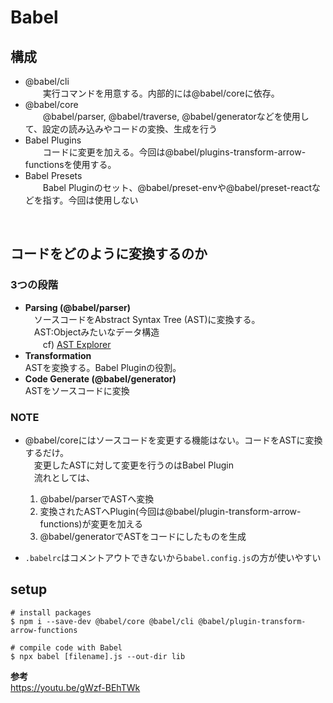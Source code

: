 # Babel
## 構成  
  
- @babel/cli  
　　実行コマンドを用意する。内部的には@babel/coreに依存。  
- @babel/core  
　　@babel/parser, @babel/traverse, @babel/generatorなどを使用して、設定の読み込みやコードの変換、生成を行う  
- Babel Plugins  
　　コードに変更を加える。今回は@babel/plugins-transform-arrow-functionsを使用する。  
- Babel Presets  
　　Babel Pluginのセット、@babel/preset-envや@babel/preset-reactなどを指す。今回は使用しない  

<br/>

## コードをどのように変換するのか  

### 3つの段階  
  
- **Parsing (@babel/parser)**  
　ソースコードをAbstract Syntax Tree (AST)に変換する。  
  　AST:Objectみたいなデータ構造  
　　cf) [AST Explorer](https://astexplorer.net/)  
- **Transformation**  
  ASTを変換する。Babel Pluginの役割。  
- **Code Generate (@babel/generator)**  
  ASTをソースコードに変換  

### NOTE
  
- @babel/coreにはソースコードを変更する機能はない。コードをASTに変換するだけ。  
　変更したASTに対して変更を行うのはBabel Plugin  
　流れとしては、  
  1. @babel/parserでASTへ変換  
  2. 変換されたASTへPlugin(今回は@babel/plugin-transform-arrow-functions)が変更を加える  
  3. @babel/generatorでASTをコードにしたものを生成  
  
- `.babelrc`はコメントアウトできないから`babel.config.js`の方が使いやすい  

## setup  

```  
# install packages  
$ npm i --save-dev @babel/core @babel/cli @babel/plugin-transform-arrow-functions

# compile code with Babel  
$ npx babel [filename].js --out-dir lib
```
  
**参考**  
https://youtu.be/gWzf-BEhTWk  
